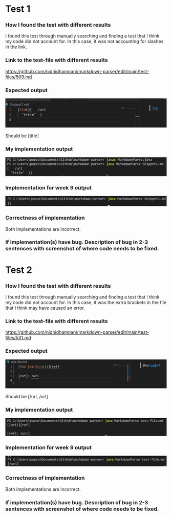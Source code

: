 # Test 1

### How I found the test with different results

I found this test through manually searching and finding a test that I think my code did not account for. In this case, it was not accounting for slashes in the link.

### Link to the test-file with different results

https://github.com/nidhidhamnani/markdown-parser/edit/main/test-files/509.md

### Expected output

![Image1](file1.png)

Should be [title]

### My implementation output

![Image2](file2.png)

### Implementation for week 9 output

![Image6](file6.png)

### Correctness of implementation

Both implementations are incorrect.

### If implementation(s) have bug. Description of bug in 2-3 sentences with screenshot of where code needs to be fixed.



# Test 2

### How I found the test with different results

I found this test through manually searching and finding a test that I think my code did not account for. In this case, it was the extra brackets in the file that I think may have caused an error.

### Link to the test-file with different results

https://github.com/nidhidhamnani/markdown-parser/edit/main/test-files/531.md

### Expected output

![Image3](file3.png)

Should be [/url, /url]

### My implementation output

![Image4](file4.png)

### Implementation for week 9 output

![Image5](file5.png)

### Correctness of implementation

Both implementations are incorrect.

### If implementation(s) have bug. Description of bug in 2-3 sentences with screenshot of where code needs to be fixed.


